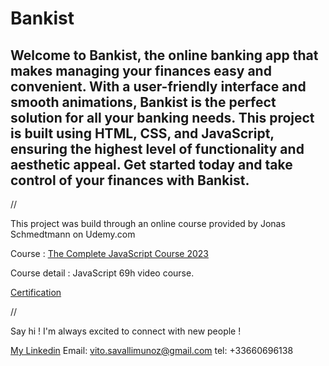 # Bankist

## Welcome to Bankist, the online banking app that makes managing your finances easy and convenient. With a user-friendly interface and smooth animations, Bankist is the perfect solution for all your banking needs. This project is built using HTML, CSS, and JavaScript, ensuring the highest level of functionality and aesthetic appeal. Get started today and take control of your finances with Bankist.


//

This project was build through an online course provided by Jonas Schmedtmann on Udemy.com

Course : [The Complete JavaScript Course 2023](https://www.udemy.com/course/the-complete-javascript-course/)

Course detail : JavaScript 69h video course.

[Certification](https://www.udemy.com/certificate/UC-c546146c-af07-4cbe-9461-bbb4f7f6402a/)


//

Say hi ! I'm always excited to connect with new people !

[My Linkedin](https://www.linkedin.com/in/vito-savalli/)
Email: vito.savallimunoz@gmail.com
tel: +33660696138
